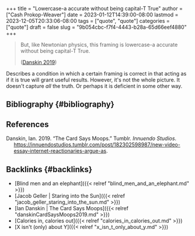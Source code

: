 +++
title = "Lowercase-a accurate without being capital-T True"
author = ["Cash Prokop-Weaver"]
date = 2023-01-12T14:39:00-08:00
lastmod = 2023-12-05T20:33:06-08:00
tags = ["quote", "quote"]
categories = ["quote"]
draft = false
slug = "9b054cbc-f7f4-4443-b28a-65d66eef4880"
+++

> But, like Newtonian physics, this framing is lowercase-a accurate without being capital-T True.
>
> (<a href="#citeproc_bib_item_1">Danskin 2019</a>)

Describes a condition in which a certain framing is correct in that acting as if it is true will grant useful results. However, it's not the whole picture. It doesn't capture _all_ the truth. Or perhaps it is deficient in some other way.


## Bibliography {#bibliography}

## References

<style>.csl-entry{text-indent: -1.5em; margin-left: 1.5em;}</style><div class="csl-bib-body">
  <div class="csl-entry"><a id="citeproc_bib_item_1"></a>Danskin, Ian. 2019. “The Card Says Moops.” Tumblr. <i>Innuendo Studios</i>. <a href="https://innuendostudios.tumblr.com/post/182302598987/new-video-essay-internet-reactionaries-argue-as">https://innuendostudios.tumblr.com/post/182302598987/new-video-essay-internet-reactionaries-argue-as</a>.</div>
</div>


## Backlinks {#backlinks}

-   [Blind men and an elephant]({{< relref "blind_men_and_an_elephant.md" >}})
-   [Jacob Geller | Staring into the Sun]({{< relref "jacob_geller_staring_into_the_sun.md" >}})
-   [Ian Danskin | The Card Says Moops]({{< relref "danskinCardSaysMoops2019.md" >}})
-   [Calories in, calories out]({{< relref "calories_in_calories_out.md" >}})
-   [X isn't (only) about Y]({{< relref "x_isn_t_only_about_y.md" >}})
